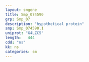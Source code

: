 ```yaml
---
layout: smgene
title: Smp_074590
grp: Smp_07
description: "hypothetical protein"
smp: Smp_074590.1
uniprot: "G4LZC5"
length:   444
cdd: "ns"
kk: ns
categories: sm
---
```


